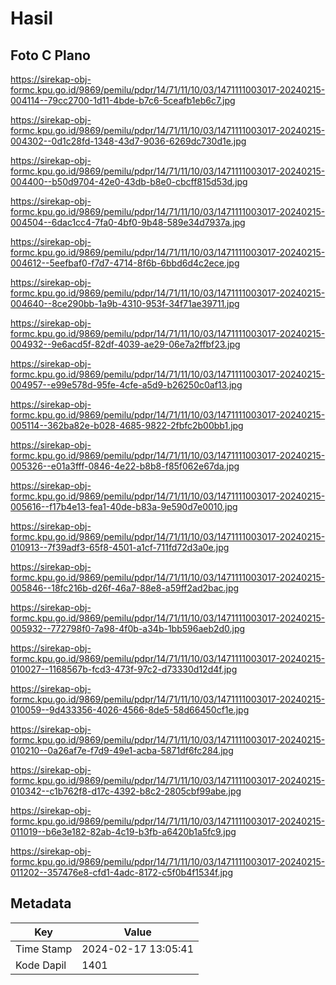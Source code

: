 # Hasil

## Foto C Plano

https://sirekap-obj-formc.kpu.go.id/9869/pemilu/pdpr/14/71/11/10/03/1471111003017-20240215-004114--79cc2700-1d11-4bde-b7c6-5ceafb1eb6c7.jpg

https://sirekap-obj-formc.kpu.go.id/9869/pemilu/pdpr/14/71/11/10/03/1471111003017-20240215-004302--0d1c28fd-1348-43d7-9036-6269dc730d1e.jpg

https://sirekap-obj-formc.kpu.go.id/9869/pemilu/pdpr/14/71/11/10/03/1471111003017-20240215-004400--b50d9704-42e0-43db-b8e0-cbcff815d53d.jpg

https://sirekap-obj-formc.kpu.go.id/9869/pemilu/pdpr/14/71/11/10/03/1471111003017-20240215-004504--6dac1cc4-7fa0-4bf0-9b48-589e34d7937a.jpg

https://sirekap-obj-formc.kpu.go.id/9869/pemilu/pdpr/14/71/11/10/03/1471111003017-20240215-004612--5eefbaf0-f7d7-4714-8f6b-6bbd6d4c2ece.jpg

https://sirekap-obj-formc.kpu.go.id/9869/pemilu/pdpr/14/71/11/10/03/1471111003017-20240215-004640--8ce290bb-1a9b-4310-953f-34f71ae39711.jpg

https://sirekap-obj-formc.kpu.go.id/9869/pemilu/pdpr/14/71/11/10/03/1471111003017-20240215-004932--9e6acd5f-82df-4039-ae29-06e7a2ffbf23.jpg

https://sirekap-obj-formc.kpu.go.id/9869/pemilu/pdpr/14/71/11/10/03/1471111003017-20240215-004957--e99e578d-95fe-4cfe-a5d9-b26250c0af13.jpg

https://sirekap-obj-formc.kpu.go.id/9869/pemilu/pdpr/14/71/11/10/03/1471111003017-20240215-005114--362ba82e-b028-4685-9822-2fbfc2b00bb1.jpg

https://sirekap-obj-formc.kpu.go.id/9869/pemilu/pdpr/14/71/11/10/03/1471111003017-20240215-005326--e01a3fff-0846-4e22-b8b8-f85f062e67da.jpg

https://sirekap-obj-formc.kpu.go.id/9869/pemilu/pdpr/14/71/11/10/03/1471111003017-20240215-005616--f17b4e13-fea1-40de-b83a-9e590d7e0010.jpg

https://sirekap-obj-formc.kpu.go.id/9869/pemilu/pdpr/14/71/11/10/03/1471111003017-20240215-010913--7f39adf3-65f8-4501-a1cf-711fd72d3a0e.jpg

https://sirekap-obj-formc.kpu.go.id/9869/pemilu/pdpr/14/71/11/10/03/1471111003017-20240215-005846--18fc216b-d26f-46a7-88e8-a59ff2ad2bac.jpg

https://sirekap-obj-formc.kpu.go.id/9869/pemilu/pdpr/14/71/11/10/03/1471111003017-20240215-005932--772798f0-7a98-4f0b-a34b-1bb596aeb2d0.jpg

https://sirekap-obj-formc.kpu.go.id/9869/pemilu/pdpr/14/71/11/10/03/1471111003017-20240215-010027--1168567b-fcd3-473f-97c2-d73330d12d4f.jpg

https://sirekap-obj-formc.kpu.go.id/9869/pemilu/pdpr/14/71/11/10/03/1471111003017-20240215-010059--9d433356-4026-4566-8de5-58d66450cf1e.jpg

https://sirekap-obj-formc.kpu.go.id/9869/pemilu/pdpr/14/71/11/10/03/1471111003017-20240215-010210--0a26af7e-f7d9-49e1-acba-5871df6fc284.jpg

https://sirekap-obj-formc.kpu.go.id/9869/pemilu/pdpr/14/71/11/10/03/1471111003017-20240215-010342--c1b762f8-d17c-4392-b8c2-2805cbf99abe.jpg

https://sirekap-obj-formc.kpu.go.id/9869/pemilu/pdpr/14/71/11/10/03/1471111003017-20240215-011019--b6e3e182-82ab-4c19-b3fb-a6420b1a5fc9.jpg

https://sirekap-obj-formc.kpu.go.id/9869/pemilu/pdpr/14/71/11/10/03/1471111003017-20240215-011202--357476e8-cfd1-4adc-8172-c5f0b4f1534f.jpg


## Metadata

| Key        | Value               |
| ---------- | ------------------- |
| Time Stamp | 2024-02-17 13:05:41 |
| Kode Dapil | 1401                |



